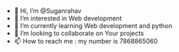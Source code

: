 - 👋 Hi, I’m @Suganrahav
- 👀 I’m interested in Web development
- 🌱 I’m currently learning Web development and python
- 💞️ I’m looking to collaborate on Your projects
- 📫 How to reach me : my number is 7868865060

<!---
Suganrahav/Suganrahav is a ✨ special ✨ repository because its `README.md` (this file) appears on your GitHub profile.
You can click the Preview link to take a look at your changes.
--->
